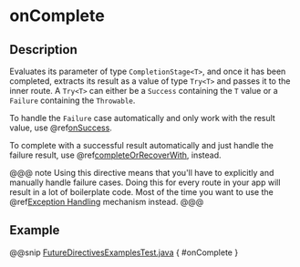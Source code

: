 # onComplete

## Description

Evaluates its parameter of type `CompletionStage<T>`, and once it has been completed, extracts its
result as a value of type `Try<T>` and passes it to the inner route. A `Try<T>` can either be a `Success` containing
the `T` value or a `Failure` containing the `Throwable`.

To handle the `Failure` case automatically and only work with the result value, use @ref[onSuccess](onSuccess.md).

To complete with a successful result automatically and just handle the failure result, use @ref[completeOrRecoverWith](completeOrRecoverWith.md), instead.

@@@ note
Using this directive means that you'll have to explicitly and manually handle failure cases. Doing this for every route in your app will result in a lot of boilerplate code. Most of the time you want to use the @ref[Exception Handling](../../exception-handling.md) mechanism instead.
@@@

## Example

@@snip [FutureDirectivesExamplesTest.java](../../../../../../../test/java/docs/http/javadsl/server/directives/FutureDirectivesExamplesTest.java) { #onComplete }
